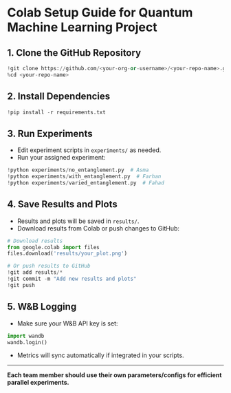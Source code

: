 # Colab Setup Guide for Quantum Machine Learning Project

## 1. Clone the GitHub Repository
```python
!git clone https://github.com/<your-org-or-username>/<your-repo-name>.git
%cd <your-repo-name>
```

## 2. Install Dependencies
```python
!pip install -r requirements.txt
```

## 3. Run Experiments
- Edit experiment scripts in `experiments/` as needed.
- Run your assigned experiment:
```python
!python experiments/no_entanglement.py  # Asma
!python experiments/with_entanglement.py  # Farhan
!python experiments/varied_entanglement.py  # Fahad
```

## 4. Save Results and Plots
- Results and plots will be saved in `results/`.
- Download results from Colab or push changes to GitHub:
```python
# Download results
from google.colab import files
files.download('results/your_plot.png')

# Or push results to GitHub
!git add results/*
!git commit -m "Add new results and plots"
!git push
```

## 5. W&B Logging
- Make sure your W&B API key is set:
```python
import wandb
wandb.login()
```
- Metrics will sync automatically if integrated in your scripts.

---
**Each team member should use their own parameters/configs for efficient parallel experiments.**
